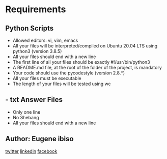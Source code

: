 # Requirements
## Python Scripts
- Allowed editors: vi, vim, emacs
- All your files will be interpreted/compiled on Ubuntu 20.04 LTS using python3 (version 3.8.5)
- All your files should end with a new line
- The first line of all your files should be exactly #!/usr/bin/python3
- A README.md file, at the root of the folder of the project, is mandatory
- Your code should use the pycodestyle (version 2.8.*)
- All your files must be executable
- The length of your files will be tested using wc
## - txt Answer Files
- Only one line
- No Shebang
- All your files should end with a new line

## Author: Eugene ibiso
[twitter](https://mobile.twitter.com/ibiso_eugene) [linkedin](https://www.linkedin.com/in/ibiso-eugene-466a93154/) [facebook](https://web.facebook.com/Simvic226)